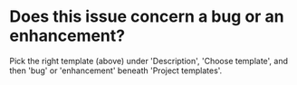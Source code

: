 # Does this issue concern a bug or an enhancement?

Pick the right template (above) under 'Description', 'Choose template', and then 'bug' or 'enhancement' beneath 'Project templates'.